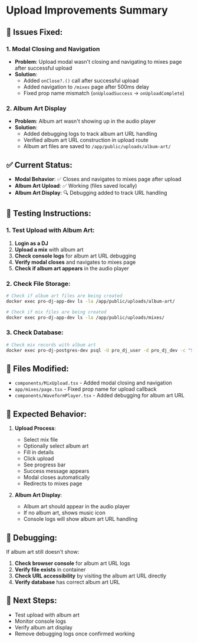 # Upload Improvements Summary

## 🎯 Issues Fixed:

### 1. Modal Closing and Navigation

- **Problem**: Upload modal wasn't closing and navigating to mixes page after successful upload
- **Solution**:
  - Added `onClose?.()` call after successful upload
  - Added navigation to `/mixes` page after 500ms delay
  - Fixed prop name mismatch (`onUploadSuccess` → `onUploadComplete`)

### 2. Album Art Display

- **Problem**: Album art wasn't showing up in the audio player
- **Solution**:
  - Added debugging logs to track album art URL handling
  - Verified album art URL construction in upload route
  - Album art files are saved to `/app/public/uploads/album-art/`

## ✅ Current Status:

- **Modal Behavior**: ✅ Closes and navigates to mixes page after upload
- **Album Art Upload**: ✅ Working (files saved locally)
- **Album Art Display**: 🔍 Debugging added to track URL handling

## 🧪 Testing Instructions:

### 1. Test Upload with Album Art:

1. **Login as a DJ**
2. **Upload a mix** with album art
3. **Check console logs** for album art URL debugging
4. **Verify modal closes** and navigates to mixes page
5. **Check if album art appears** in the audio player

### 2. Check File Storage:

```bash
# Check if album art files are being created
docker exec pro-dj-app-dev ls -la /app/public/uploads/album-art/

# Check if mix files are being created
docker exec pro-dj-app-dev ls -la /app/public/uploads/mixes/
```

### 3. Check Database:

```bash
# Check mix records with album art
docker exec pro-dj-postgres-dev psql -U pro_dj_user -d pro_dj_dev -c "SELECT title, \"albumArtUrl\" FROM \"DjMix\" WHERE \"albumArtUrl\" IS NOT NULL;"
```

## 🔧 Files Modified:

- `components/MixUpload.tsx` - Added modal closing and navigation
- `app/mixes/page.tsx` - Fixed prop name for upload callback
- `components/WaveformPlayer.tsx` - Added debugging for album art URL

## 🎵 Expected Behavior:

1. **Upload Process**:

   - Select mix file
   - Optionally select album art
   - Fill in details
   - Click upload
   - See progress bar
   - Success message appears
   - Modal closes automatically
   - Redirects to mixes page

2. **Album Art Display**:
   - Album art should appear in the audio player
   - If no album art, shows music icon
   - Console logs will show album art URL handling

## 🐛 Debugging:

If album art still doesn't show:

1. **Check browser console** for album art URL logs
2. **Verify file exists** in container
3. **Check URL accessibility** by visiting the album art URL directly
4. **Verify database** has correct album art URL

## 🚀 Next Steps:

- Test upload with album art
- Monitor console logs
- Verify album art display
- Remove debugging logs once confirmed working
